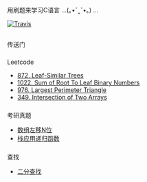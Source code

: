 用刷题来学习C语言 ...(｡•ˇ‸ˇ•｡) ...

[![Travis](https://img.shields.io/badge/language-C-green.svg)]()
##
传送门
###
Leetcode
- [872. Leaf-Similar Trees](Leetcode/Tree/872.Leaf-Similar-Trees.c)
- [1022. Sum of Root To Leaf Binary Numbers](Leetcode/Tree/1022.Sum-of-Root-To-Leaf-Binary-Numbers.c)
- [976. Largest Perimeter Triangle](Leetcode/Sort/976.Largest-Perimeter-Triangle.c)
- [349. Intersection of Two Arrays](Leetcode/Sort/349.Intersection-of-Two-Arrays.c)
###
考研真题
- [数组左移N位](GraduateEntranceExamination/circular-left-shift.c)
- [栈应用递归函数](GraduateEntranceExamination/stack_fucntion.md)
###
查找
- [二分查找](Search/binary-search.c)